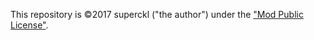 This repository is ©2017 superckl ("the author") under the ["Mod Public License"](https://github.com/superckl/MMPLv2).
